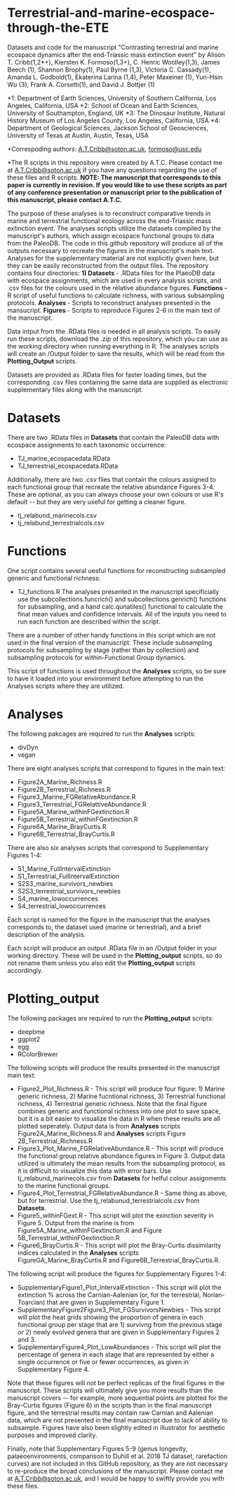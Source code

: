# Terrestrial-and-marine-ecospace-through-the-ETE
Datasets and code for the manuscript "Contrasting terrestrial and marine ecospace dynamics after the end-Triassic mass extinction event" by Alison T. Cribb(1,2*+), Kiersten K. Formoso(1,3+), C. Henric Woolley(1,3), James Beech (1), Shannon Brophy(1), Paul Byrne (1,3), Victoria C. Cassady(1), Amanda L. Godbold(1), Ekaterina Larina (1,4), Peter Maxeiner (1), Yun-Hsin Wu (3), Frank A. Corsetti(1), and David J. Bottjer (1)

*1: Department of Earth Sciences, University of Southern California, Los Angeles, California, USA
*2: School of Ocean and Earth Sciences, University of Southampton, England, UK
*3: The Dinosaur Institute, Natural History Museum of Los Angeles County, Los Angeles, California, USA
*4: Department of Geological Sciences, Jackson School of Geosciences, University of Texas at Austin, Austin, Texas, USA

+Correspoding authors: A.T.Cribb@soton.ac.uk, formoso@usc.edu

*The R scripts in this repository were created by A.T.C. Please contact me at A.T.Cribb@soton.ac.uk if you have any questions regarding the use of these files and R scripts. <b> NOTE: The manuscript that corresponds to this paper is currently in revision. If you would like to use these scripts as part of any conference presentation or manuscript prior to the publication of this manuscript, please contact A.T.C. </b> 

The purpose of these analyses is to reconstruct comparative trends in marine and terrestrial functional ecology across the end-Triassic mass extinction event. The analyses scripts utilize the datasets compiled by the manuscript's authors, which assign ecospace functional groups to data from the PaleoDB. The code in this github repository will produce all of the outputs necessary to recreate the figures in the manuscript's main text. Analyses for the supplementary material are not explicitly given here, but they can be easily reconstructed from the output files. The repository contains four directories: <b> 1) Datasets </b> - .RData files for the PlaeoDB data with ecospace assignments, which are used in every analysis scripts, and .csv files for the colours used in the relative abundance figures. <b> Functions - </b> R script of useful functions to calculate richness, with various subsampling protocols. <b> Analyses </b> - Scripts to reconstruct analyses presented in the mansucript. <b> Figures </b> - Scripts to reproduce Figures 2-6 in the main text of the manuscript.

Data intput from the .RData files is needed in all analysis scripts. To easily run these scripts, download the .zip of this repository, which you can use as the working directory when running everything in R. The analyses scripts will create an /Output folder to save the results, which will be read from the **Plotting_Output** scripts. 

Datasets are provided as .RData files for faster loading times, but the corresponding .csv files containing the same data are supplied as electronic supplementary files along with the manuscript. 

# Datasets
There are two .RData files in <b>Datasets</b> that contain the PaleoDB data with ecospace assignments to each taxonomic occurrence:
* TJ_marine_ecospacedata.RData 
* TJ_terrestrial_ecospacedata.RData

Additionally, there are two .csv files that contain the colours assigned to each functional group that recreate the relative abundance Figures 3-4. These are optional, as you can always choose your own colours or use R's default -- but they are very useful for getting a cleaner figure.
* tj_relabund_marinecols.csv
* tj_relabund_terrestrialcols.csv


# Functions
One script contains several uesful functions for reconstructing subsampled generic and functional richness:
* TJ_functions.R
The analyses presented in the manuscript specificially use the subcollections.funcrich() and subcollections.genrich() functions for subsampling, and a hand calc.qunatiles() functional to calculate the final mean values and confidence intervals. All of the inputs you need to run each function are described within the script.

There are a number of other handy functions in this script which are not used in the final version of the manuscript. These include subsampling protocols for subsampling by stage (rather than by collection) and subsampling protocols for within-Functional Group dynamics.

This script of functions is used throughout the <b>Analyses</b> scripts, so be sure to have it loaded into your environment before attempting to run the Analyses scripts where they are utilized.


# Analyses
The following pakcages are required to run the **Analyses** scripts:
* divDyn
* vegan

There are eight analyses scripts that correspond to figures in the main text:
* Figure2A_Marine_Richness.R
* Figure2B_Terrestrial_Richness.R
* Figure3_Marine_FGRelativeAbundance.R
* Figure3_Terrestrial_FGRelattiveAbundance.R
* Figure5A_Marine_withinFGextinction.R
* Figure5B_Terrestrial_withinFGextinction.R
* Figure6A_Marine_BrayCurtis.R
* Figure6B_Terrestrial_BrayCurtis.R

There are also six analyses scripts that correspond to Supplementary Figures 1-4:
* S1_Marine_FullIntervalExtinction
* S1_Terrestrial_FullIntervalExtinction
* S2S3_marine_survivors_newbies
* S2S3_terrestrial_survivors_newbies
* S4_marine_lowoccurrences
* S4_terrestrial_lowoccurrences

Each script is named for the figure in the manuscript that the analyses corresponds to, the dataset used (marine or terrestrial), and a brief description of the analysis.

Each script will produce an output .RData file in an /Output folder in your working directory. These will be used in the <b>Plotting_output</b> scripts, so do not rename them unless you also edit the **Plotting_output** scripts accordingly.


# Plotting_output 
The following packages are required to run the **Plotting_output** scripts:
* deeptime
* ggplot2
* egg
* RColorBrewer

The following scripts will produce the results presented in the manuscript main text:
* Figure2_Plot_Richness.R - This script will produce four figure: 1) Marine generic richness, 2) Marine fucntional richness, 3) Terrestrial functional richness, 4) Terrestrial generic richness. Note that the final figure combines generic and functional richness into one plot to save space, but it is a bit easier to visualize the data in R when these results are all plotted seperately. Output data is from **Analyses** scripts Figure2A_Marine_Richness.R and **Analyses** scripts Figure 2B_Terrestrial_Richness.R
* Figure3_Plot_Marine_FGRelativeAbundance.R - This script will produce the functional group relative abundance figures in Figure 3. Output data utilized is ultimately the mean results from the subsampling protocol, as it is difficult to visualize this data with error bars. Use tj_relabund_marinecols.csv from **Datasets** for helful colour assignments to the marine functional groups.
* Figure4_Plot_Terrestrial_FGRelativeAbundance.R - Same thing as above, but for terrestrial. Use the tj_relabunud_terrestrialcols.csv from **Datasets**.
* Figure5_withinFGext.R - This script will plot the exinction severity in Figure 5. Output from the marine is from Figure5A_Marine_withinFGextinction.R and Figure 5B_Terrestrial_withinFGextinction.R
* Figure6_BrayCurtis.R - This script will plot the Bray-Curtis dissimilarity indices calculated in the **Analyses** scripts FigureGA_Marine_BrayCurtis.R and Figure6B_Terrestrial_BrayCurtis.R.

The following script will produce the figures for Supplementary Figures 1-4:
* SupplementaryFigure1_Plot_IntervalExtinction - This script will plot the extinction % across the Carnian-Aalenian (or, for the terrestrial, Norian-Toarcian) that are given in Supplementary Figure 1.
* SupplementaryFigure2Figure3_Plot_FGSurvivorsNewbies - This script will plot the heat grids showing the proportion of genera in each functional group per stage that are 1) survivng from the previous stage or 2) newly evolved genera that are given in Supplementary Figures 2 and 3.
* SupplementaryFigure4_Plot_LowAbundances - This script will plot the percentage of genera in each stage that are represented by either a single occurrence or five or fewer occurrences, as given in Supplementary Figure 4.

Note that these figures will not be perfect replicas of the final figures in the manuscript. These scripts will ultimately give you more results than the manuscript covers -- for example, more sequential points are plotted for the Bray-Curtis figures (Figure 6) in the scripts than in the final manuscript figure, and the terrestrial results may contain raw Carnian and Aalenian data, which are not presented in the final manuscript due to lack of ability to subsample. Figures have also been slightly edited in illustrator for aesthetic purposes and improved clarity. 

Finally, note that Supplementary Figures 5-9 (genus longevity, palaeoenvironments, comparison to Duhill et al. 2018 TJ dataset, rarefaction curves) are not included in this GitHub repository, as they are not necessary to re-produce the broad conclusions of the manuscript. Please contact me at A.T.Cribb@soton.ac.uk, and I would be happy to swiftly provide you with these files.
